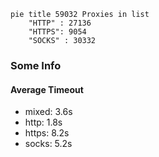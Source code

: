 
```mermaid
pie title 59032 Proxies in list
    "HTTP" : 27136
    "HTTPS": 9054
    "SOCKS" : 30332
```

### Some Info
#### Average Timeout

- mixed: 3.6s
- http: 1.8s
- https: 8.2s
- socks: 5.2s